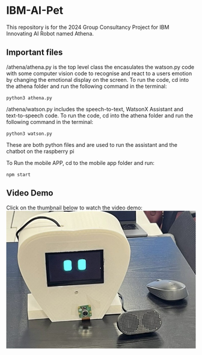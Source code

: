 # IBM-AI-Pet
This repository is for the 2024 Group Consultancy Project for IBM Innovating AI Robot named Athena.

## Important files
/athena/athena.py is the top level class the encasulates the watson.py code with some computer vision code to recognise and react to a users emotion by changing the emotional display on the screen. To run the code, cd into the athena folder and run the following command in the terminal:
```
python3 athena.py
```

/athena/watson.py includes the speech-to-text, WatsonX Assistant and text-to-speech code. To run the code, cd into the athena folder and run the following command in the terminal:
```
python3 watson.py
```

These are both python files and are used to run the assistant and the chatbot on the raspberry pi

To Run the mobile APP, cd to the mobile app folder and run: 
```
npm start
```

## Video Demo
Click on the thumbnail below to watch the video demo:
[![Watch the video](https://raw.githubusercontent.com/MartinNguyen03/IBM-AI-Pet/main/Thumbnail.jpg)](https://raw.githubusercontent.com/MartinNguyen03/IBM-AI-Pet/main/Video_demo_Athena.mp4)
